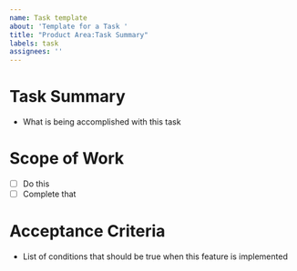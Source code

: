 ```yaml
---
name: Task template
about: 'Template for a Task '
title: "Product Area:Task Summary"
labels: task
assignees: ''
---
```


# Task Summary 
- What is being accomplished with this task 

# Scope of Work 
- [ ] Do this 
- [ ] Complete that 

# Acceptance Criteria 
- List of conditions that should be true when this feature is implemented 
